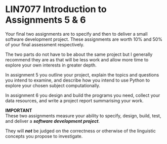 # LIN7077 Introduction to Assignments 5 & 6

Your final two assignments are to specify and then to deliver a small software
development project. These assignments are worth 10% and 50% of your final
assessment respectively.

The two parts do not have to be about the same project but I generally
recommend they are as that will be less work and allow more time to 
explore your own interests in greater depth.

In assignment 5 you outline your project, explain the topics and questions you
intend to examine, and describe how you intend to use Python to explore your
chosen subject computationally.

In assignment 6 you design and build the programs you need, collect your
data resources, and write a project report summarising your work.

**IMPORTANT**\
These two assignments measure your ability to specify, design, build, test, and
deliver a _**software development project**_.

They will _**not**_ be judged on the correctness or otherwise of the linguistic
concepts you propose to investigate.
